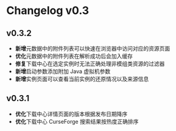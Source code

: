 # Changelog v0.3

## v0.3.2

- **新增**元数据中的附件列表可以快速在浏览器中访问对应的资源页面
- **优化**元数据中的附件列表在解析成功后会加入缓存
- **修复**下载中心在选定实例时无法正确处理非模组类资源的过滤器
- **新增**启动参数添加附加 Java 虚拟机参数
- **新增**实例页面可以查看当前实例的还原情况以及来源信息

## v0.3.1

- **优化**下载中心详情页面的版本根据发布日期降序
- **优化**下载中心 CurseForge 搜索结果按热度正确排序